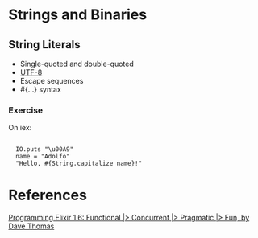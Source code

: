 # Strings and Binaries

## String Literals

- Single-quoted and double-quoted
- [UTF-8](https://en.wikipedia.org/wiki/UTF-8)
- Escape sequences
- #{...} syntax

### Exercise

On iex:

<code>
  IO.puts "\u00A9"
  name = "Adolfo"
  "Hello, #{String.capitalize name}!"
</code>

# References

[Programming Elixir 1.6: Functional |> Concurrent |> Pragmatic |> Fun, by Dave Thomas](http://bit.ly/2rqD9VF)
